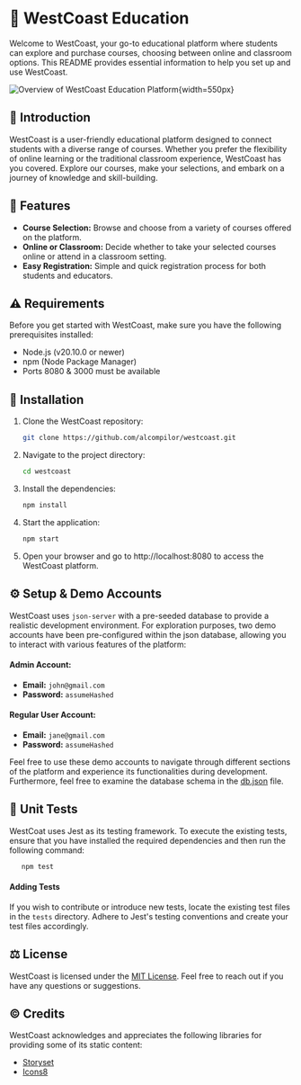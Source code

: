 # 🦉 WestCoast Education

Welcome to WestCoast, your go-to educational platform where students can explore and purchase courses, choosing between online and classroom options. This README provides essential information to help you set up and use WestCoast.

![Overview of WestCoast Education Platform](https://i.imgur.com/5ucM5Kb.png){width=550px}

## 👋 Introduction
WestCoast is a user-friendly educational platform designed to connect students with a diverse range of courses. Whether you prefer the flexibility of online learning or the traditional classroom experience, WestCoast has you covered. Explore our courses, make your selections, and embark on a journey of knowledge and skill-building.

## 🌟 Features
- **Course Selection:** Browse and choose from a variety of courses offered on the platform.
- **Online or Classroom:** Decide whether to take your selected courses online or attend in a classroom setting.
- **Easy Registration:** Simple and quick registration process for both students and educators.

## ⚠️ Requirements
Before you get started with WestCoast, make sure you have the following prerequisites installed:

- Node.js (v20.10.0 or newer)
- npm (Node Package Manager)
- Ports 8080 & 3000 must be available

## 🚀 Installation
1. Clone the WestCoast repository:
   ```bash
   git clone https://github.com/alcompilor/westcoast.git
    ```
2. Navigate to the project directory:
   ```bash
   cd westcoast
    ```
3. Install the dependencies:
   ```bash
   npm install
    ```
4. Start the application:
   ```bash
   npm start
    ```
5. Open your browser and go to http://localhost:8080 to access the WestCoast platform.

## ⚙️ Setup & Demo Accounts
WestCoast uses `json-server` with a pre-seeded database to provide a realistic development environment. For exploration purposes, two demo accounts have been pre-configured within the json database, allowing you to interact with various features of the platform:

#### Admin Account:
- **Email:** `john@gmail.com`
- **Password:** `assumeHashed`

#### Regular User Account:
- **Email:** `jane@gmail.com`
- **Password:** `assumeHashed`

Feel free to use these demo accounts to navigate through different sections of the platform and experience its functionalities during development. Furthermore, feel free to examine the database schema in the [db.json](./db/db.json) file.

## 🧪 Unit Tests

WestCoat uses Jest as its testing framework. To execute the existing tests, ensure that you have installed the required dependencies and then run the following command:

```bash
   npm test
```

#### Adding Tests
If you wish to contribute or introduce new tests, locate the existing test files in the `tests` directory. Adhere to Jest's testing conventions and create your test files accordingly.

## ⚖️ License
WestCoast is licensed under the [MIT License](LICENSE.md). Feel free to reach out if you have any questions or suggestions.

## ©️ Credits
WestCoast acknowledges and appreciates the following libraries for providing some of its static content:
- [Storyset](https://storyset.com/)
- [Icons8](https://icons8.com/)
